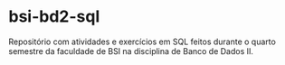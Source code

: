# bsi-bd2-sql

Repositório com atividades e exercícios em SQL feitos durante o quarto semestre da faculdade de BSI na disciplina de Banco de Dados II.
